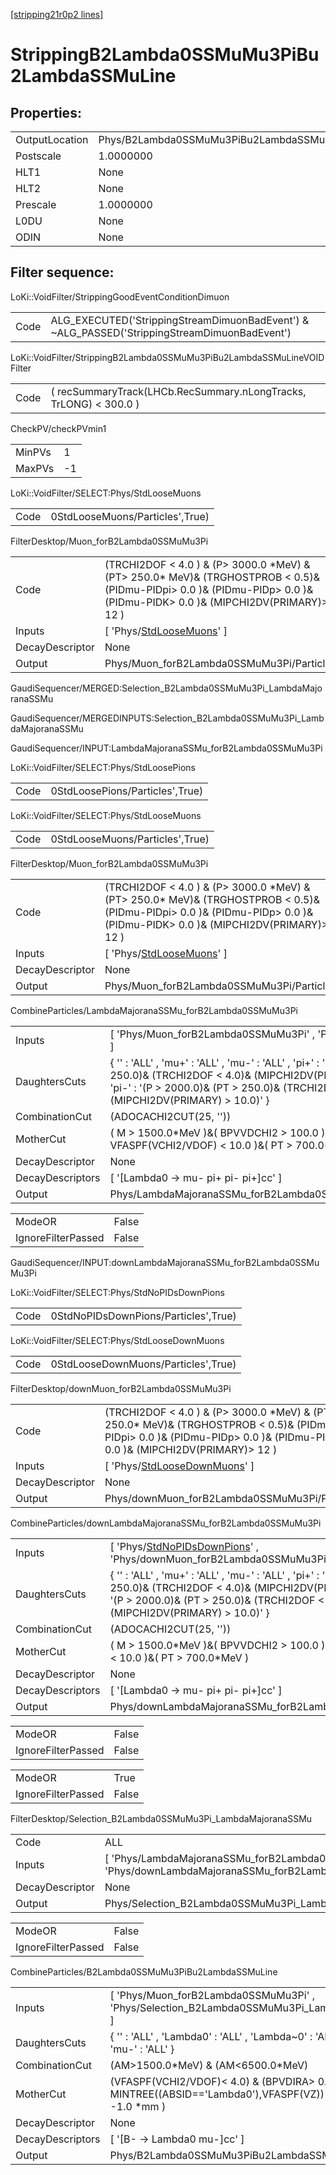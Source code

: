 [[stripping21r0p2 lines]](./stripping21r0p2-index)

# StrippingB2Lambda0SSMuMu3PiBu2LambdaSSMuLine

## Properties:

|                |                                                    |
|----------------|----------------------------------------------------|
| OutputLocation | Phys/B2Lambda0SSMuMu3PiBu2LambdaSSMuLine/Particles |
| Postscale      | 1.0000000                                          |
| HLT1           | None                                               |
| HLT2           | None                                               |
| Prescale       | 1.0000000                                          |
| L0DU           | None                                               |
| ODIN           | None                                               |

## Filter sequence:

LoKi::VoidFilter/StrippingGoodEventConditionDimuon

|      |                                                                                              |
|------|----------------------------------------------------------------------------------------------|
| Code | ALG_EXECUTED('StrippingStreamDimuonBadEvent') & ~ALG_PASSED('StrippingStreamDimuonBadEvent') |

LoKi::VoidFilter/StrippingB2Lambda0SSMuMu3PiBu2LambdaSSMuLineVOIDFilter

|      |                                                                   |
|------|-------------------------------------------------------------------|
| Code | ( recSummaryTrack(LHCb.RecSummary.nLongTracks, TrLONG) \< 300.0 ) |

CheckPV/checkPVmin1

|        |     |
|--------|-----|
| MinPVs | 1   |
| MaxPVs | -1  |

LoKi::VoidFilter/SELECT:Phys/StdLooseMuons

|      |                                 |
|------|---------------------------------|
| Code | 0StdLooseMuons/Particles',True) |

FilterDesktop/Muon_forB2Lambda0SSMuMu3Pi

|                 |                                                                                                                                                                                 |
|-----------------|---------------------------------------------------------------------------------------------------------------------------------------------------------------------------------|
| Code            | (TRCHI2DOF \< 4.0 ) & (P\> 3000.0 \*MeV) & (PT\> 250.0\* MeV)& (TRGHOSTPROB \< 0.5)& (PIDmu-PIDpi\> 0.0 )& (PIDmu-PIDp\> 0.0 )& (PIDmu-PIDK\> 0.0 )& (MIPCHI2DV(PRIMARY)\> 12 ) |
| Inputs          | [ 'Phys/[StdLooseMuons](./stripping21r0p2-commonparticles-stdloosemuons)' ]                                                                                                   |
| DecayDescriptor | None                                                                                                                                                                            |
| Output          | Phys/Muon_forB2Lambda0SSMuMu3Pi/Particles                                                                                                                                       |

GaudiSequencer/MERGED:Selection_B2Lambda0SSMuMu3Pi_LambdaMajoranaSSMu

GaudiSequencer/MERGEDINPUTS:Selection_B2Lambda0SSMuMu3Pi_LambdaMajoranaSSMu

GaudiSequencer/INPUT:LambdaMajoranaSSMu_forB2Lambda0SSMuMu3Pi

LoKi::VoidFilter/SELECT:Phys/StdLoosePions

|      |                                 |
|------|---------------------------------|
| Code | 0StdLoosePions/Particles',True) |

LoKi::VoidFilter/SELECT:Phys/StdLooseMuons

|      |                                 |
|------|---------------------------------|
| Code | 0StdLooseMuons/Particles',True) |

FilterDesktop/Muon_forB2Lambda0SSMuMu3Pi

|                 |                                                                                                                                                                                 |
|-----------------|---------------------------------------------------------------------------------------------------------------------------------------------------------------------------------|
| Code            | (TRCHI2DOF \< 4.0 ) & (P\> 3000.0 \*MeV) & (PT\> 250.0\* MeV)& (TRGHOSTPROB \< 0.5)& (PIDmu-PIDpi\> 0.0 )& (PIDmu-PIDp\> 0.0 )& (PIDmu-PIDK\> 0.0 )& (MIPCHI2DV(PRIMARY)\> 12 ) |
| Inputs          | [ 'Phys/[StdLooseMuons](./stripping21r0p2-commonparticles-stdloosemuons)' ]                                                                                                   |
| DecayDescriptor | None                                                                                                                                                                            |
| Output          | Phys/Muon_forB2Lambda0SSMuMu3Pi/Particles                                                                                                                                       |

CombineParticles/LambdaMajoranaSSMu_forB2Lambda0SSMuMu3Pi

|                  |                                                                                                                                                                                                                                      |
|------------------|--------------------------------------------------------------------------------------------------------------------------------------------------------------------------------------------------------------------------------------|
| Inputs           | [ 'Phys/Muon_forB2Lambda0SSMuMu3Pi' , 'Phys/[StdLoosePions](./stripping21r0p2-commonparticles-stdloosepions)' ]                                                                                                                    |
| DaughtersCuts    | { '' : 'ALL' , 'mu+' : 'ALL' , 'mu-' : 'ALL' , 'pi+' : '(P \> 2000.0)& (PT \> 250.0)& (TRCHI2DOF \< 4.0)& (MIPCHI2DV(PRIMARY) \> 10.0)' , 'pi-' : '(P \> 2000.0)& (PT \> 250.0)& (TRCHI2DOF \< 4.0)& (MIPCHI2DV(PRIMARY) \> 10.0)' } |
| CombinationCut   | (ADOCACHI2CUT(25, ''))                                                                                                                                                                                                               |
| MotherCut        | ( M \> 1500.0\*MeV )&( BPVVDCHI2 \> 100.0 )&( VFASPF(VCHI2/VDOF) \< 10.0 )&( PT \> 700.0\*MeV )                                                                                                                                      |
| DecayDescriptor  | None                                                                                                                                                                                                                                 |
| DecayDescriptors | [ '[Lambda0 -\> mu- pi+ pi- pi+]cc' ]                                                                                                                                                                                            |
| Output           | Phys/LambdaMajoranaSSMu_forB2Lambda0SSMuMu3Pi/Particles                                                                                                                                                                              |

|                    |       |
|--------------------|-------|
| ModeOR             | False |
| IgnoreFilterPassed | False |

GaudiSequencer/INPUT:downLambdaMajoranaSSMu_forB2Lambda0SSMuMu3Pi

LoKi::VoidFilter/SELECT:Phys/StdNoPIDsDownPions

|      |                                      |
|------|--------------------------------------|
| Code | 0StdNoPIDsDownPions/Particles',True) |

LoKi::VoidFilter/SELECT:Phys/StdLooseDownMuons

|      |                                     |
|------|-------------------------------------|
| Code | 0StdLooseDownMuons/Particles',True) |

FilterDesktop/downMuon_forB2Lambda0SSMuMu3Pi

|                 |                                                                                                                                                                                 |
|-----------------|---------------------------------------------------------------------------------------------------------------------------------------------------------------------------------|
| Code            | (TRCHI2DOF \< 4.0 ) & (P\> 3000.0 \*MeV) & (PT\> 250.0\* MeV)& (TRGHOSTPROB \< 0.5)& (PIDmu-PIDpi\> 0.0 )& (PIDmu-PIDp\> 0.0 )& (PIDmu-PIDK\> 0.0 )& (MIPCHI2DV(PRIMARY)\> 12 ) |
| Inputs          | [ 'Phys/[StdLooseDownMuons](./stripping21r0p2-commonparticles-stdloosedownmuons)' ]                                                                                           |
| DecayDescriptor | None                                                                                                                                                                            |
| Output          | Phys/downMuon_forB2Lambda0SSMuMu3Pi/Particles                                                                                                                                   |

CombineParticles/downLambdaMajoranaSSMu_forB2Lambda0SSMuMu3Pi

|                  |                                                                                                                                                                                                                                      |
|------------------|--------------------------------------------------------------------------------------------------------------------------------------------------------------------------------------------------------------------------------------|
| Inputs           | [ 'Phys/[StdNoPIDsDownPions](./stripping21r0p2-commonparticles-stdnopidsdownpions)' , 'Phys/downMuon_forB2Lambda0SSMuMu3Pi' ]                                                                                                      |
| DaughtersCuts    | { '' : 'ALL' , 'mu+' : 'ALL' , 'mu-' : 'ALL' , 'pi+' : '(P \> 2000.0)& (PT \> 250.0)& (TRCHI2DOF \< 4.0)& (MIPCHI2DV(PRIMARY) \> 10.0)' , 'pi-' : '(P \> 2000.0)& (PT \> 250.0)& (TRCHI2DOF \< 4.0)& (MIPCHI2DV(PRIMARY) \> 10.0)' } |
| CombinationCut   | (ADOCACHI2CUT(25, ''))                                                                                                                                                                                                               |
| MotherCut        | ( M \> 1500.0\*MeV )&( BPVVDCHI2 \> 100.0 )&( VFASPF(VCHI2/VDOF) \< 10.0 )&( PT \> 700.0\*MeV )                                                                                                                                      |
| DecayDescriptor  | None                                                                                                                                                                                                                                 |
| DecayDescriptors | [ '[Lambda0 -\> mu- pi+ pi- pi+]cc' ]                                                                                                                                                                                            |
| Output           | Phys/downLambdaMajoranaSSMu_forB2Lambda0SSMuMu3Pi/Particles                                                                                                                                                                          |

|                    |       |
|--------------------|-------|
| ModeOR             | False |
| IgnoreFilterPassed | False |

|                    |       |
|--------------------|-------|
| ModeOR             | True  |
| IgnoreFilterPassed | False |

FilterDesktop/Selection_B2Lambda0SSMuMu3Pi_LambdaMajoranaSSMu

|                 |                                                                                                             |
|-----------------|-------------------------------------------------------------------------------------------------------------|
| Code            | ALL                                                                                                         |
| Inputs          | [ 'Phys/LambdaMajoranaSSMu_forB2Lambda0SSMuMu3Pi' , 'Phys/downLambdaMajoranaSSMu_forB2Lambda0SSMuMu3Pi' ] |
| DecayDescriptor | None                                                                                                        |
| Output          | Phys/Selection_B2Lambda0SSMuMu3Pi_LambdaMajoranaSSMu/Particles                                              |

|                    |       |
|--------------------|-------|
| ModeOR             | False |
| IgnoreFilterPassed | False |

CombineParticles/B2Lambda0SSMuMu3PiBu2LambdaSSMuLine

|                  |                                                                                                                     |
|------------------|---------------------------------------------------------------------------------------------------------------------|
| Inputs           | [ 'Phys/Muon_forB2Lambda0SSMuMu3Pi' , 'Phys/Selection_B2Lambda0SSMuMu3Pi_LambdaMajoranaSSMu' ]                    |
| DaughtersCuts    | { '' : 'ALL' , 'Lambda0' : 'ALL' , 'Lambda~0' : 'ALL' , 'mu+' : 'ALL' , 'mu-' : 'ALL' }                             |
| CombinationCut   | (AM\>1500.0\*MeV) & (AM\<6500.0\*MeV)                                                                               |
| MotherCut        | (VFASPF(VCHI2/VDOF)\< 4.0) & (BPVDIRA\> 0.99)& ( MINTREE((ABSID=='Lambda0'),VFASPF(VZ)) - VFASPF(VZ) \> -1.0 \*mm ) |
| DecayDescriptor  | None                                                                                                                |
| DecayDescriptors | [ '[B- -\> Lambda0 mu-]cc' ]                                                                                    |
| Output           | Phys/B2Lambda0SSMuMu3PiBu2LambdaSSMuLine/Particles                                                                  |
